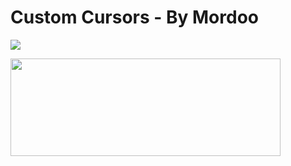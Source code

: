 # Custom Cursors - By Mordoo

![](https://raw.githubusercontent.com/MordooDs/CustomCursors/main/Im%C3%A1genes/Descarga%20en%20github.png)

<img src="https://raw.githubusercontent.com/MordooDs/CustomCursors/main/Im%C3%A1genes/Descarga%20en%20github.png" width="432" height="156" >
